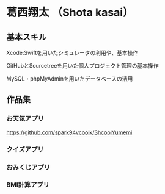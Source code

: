 # 葛西翔太 （Shota kasai）

## 基本スキル
 Xcode:Swiftを用いたシミュレータの利用や、基本操作
 
 GitHubとSourcetreeを用いた個人プロジェクト管理の基本操作
 
 MySQL・phpMyAdminを用いたデータベースの活用
## 作品集
### お天気アプリ
https://github.com/spark94vcoolk/ShcoolYumemi
### クイズアプリ

### おみくじアプリ

### BMI計算アプリ
